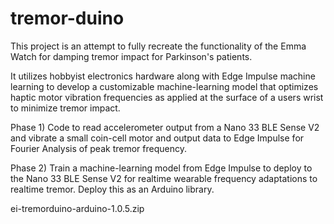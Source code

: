 # tremor-duino
This project is an attempt to fully recreate the functionality of the Emma Watch for damping tremor impact for Parkinson's patients.

It utilizes hobbyist electronics hardware along with Edge Impulse machine learning to develop a customizable machine-learning model that optimizes haptic motor vibration frequencies as applied at the surface of a users wrist to minimize tremor impact.

Phase 1) Code to read accelerometer output from a Nano 33 BLE Sense V2 and vibrate a small coin-cell motor and output data to Edge Impulse for Fourier Analysis of peak tremor frequency. 

Phase 2) Train a machine-learning model from Edge Impulse to deploy to the Nano 33 BLE Sense V2 for realtime wearable frequency adaptations to realtime tremor. Deploy this as an Arduino library.

ei-tremorduino-arduino-1.0.5.zip



